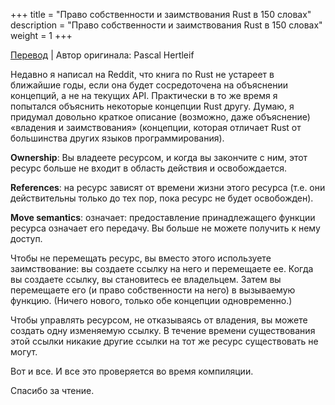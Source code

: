+++
title = "Право собственности и заимствования Rust в 150 словах"
description = "Право собственности и заимствования Rust в 150 словах"
weight = 1
+++

[Перевод](https://deterministic.space/rust-ownership-and-borrowing-in-150-words.html) | Автор оригинала: Pascal Hertleif

Недавно я написал на Reddit, что книга по Rust не устареет в ближайшие годы, если она будет сосредоточена на объяснении концепций, а не на текущих API. Практически в то же время я попытался объяснить некоторые концепции Rust другу. Думаю, я придумал довольно краткое описание (возможно, даже объяснение) «владения и заимствования» (концепции, которая отличает Rust от большинства других языков программирования).

__Ownership__: Вы владеете ресурсом, и когда вы закончите с ним, этот ресурс больше не входит в область действия и освобождается.

__References__: на ресурс зависят от времени жизни этого ресурса (т.е. они действительны только до тех пор, пока ресурс не будет освобожден).

__Move semantics__: означает: предоставление принадлежащего функции ресурса означает его передачу. Вы больше не можете получить к нему доступ.

Чтобы не перемещать ресурс, вы вместо этого используете заимствование: вы создаете ссылку на него и перемещаете ее. Когда вы создаете ссылку, вы становитесь ее владельцем. Затем вы перемещаете его (и право собственности на него) в вызываемую функцию. (Ничего нового, только обе концепции одновременно.)

Чтобы управлять ресурсом, не отказываясь от владения, вы можете создать одну изменяемую ссылку. В течение времени существования этой ссылки никакие другие ссылки на тот же ресурс существовать не могут.

Вот и все. И все это проверяется во время компиляции.

Спасибо за чтение.